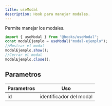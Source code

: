 ```yaml
---
title: useModal
description: Hook para manejar modales.
---
```


Permite manejar los modales.

```jsx
import { useModal } from "@hooks/useModal";
const modalEjemplo = useModal("modal-ejemplo");
//Mostrar el modal
modalEjemplo.show();
//Cerrar el modal
modalEjemplo.close();
```

## Parametros

| Parametros | Uso                     |
| ---------- | ----------------------- |
| id         | identificador del modal |
